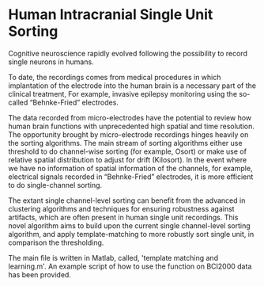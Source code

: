 # Human Intracranial Single Unit Sorting
Cognitive neuroscience rapidly evolved following the possibility to record single neurons in humans.

To date, the recordings comes from medical procedures in which implantation of the electrode into the human brain is a necessary part of the clinical treatment, For example, invasive epilepsy monitoring using the so-called “Behnke-Fried” electrodes.

The data recorded from micro-electrodes have the potential to review how human brain functions with unprecedented high spatial and time resolution. The opportunity brought by micro-electrode recordings hinges heavily on the sorting algorithms. The main stream of sorting algorithms either use threshold to do channel-wise sorting (for example, Osort) or make use of relative spatial distribution to adjust for drift (Kilosort). In the event where we have no information of spatial information of the channels, for example, electrical signals recorded in “Behnke-Fried” electrodes, it is more efficient to do single-channel sorting.

The extant single channel-level sorting can benefit from the advanced in clustering algorithms and techniques for ensuring robustness against artifacts, which are often present in human single unit recordings. This novel algorithm aims to build upon the current single channel-level sorting algorithm, and apply template-matching to more robustly sort single unit, in comparison the thresholding.

The main file is written in Matlab, called, 'template matching and learning.m'. An example script of how to use the function on BCI2000 data has been provided. 
